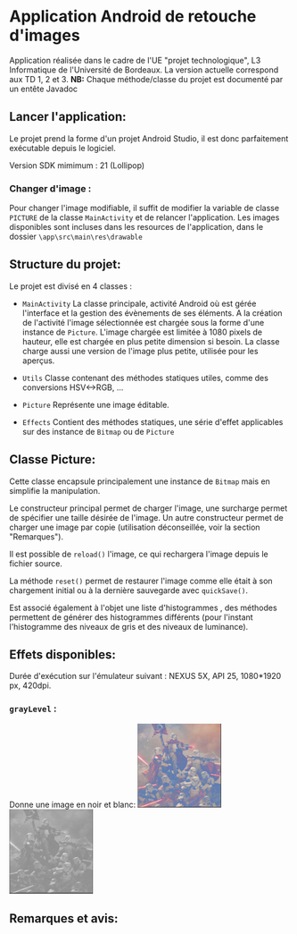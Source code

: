 # Application Android de retouche d'images
Application réalisée dans le cadre de l'UE "projet technologique", L3 Informatique de l'Université de Bordeaux.
La version actuelle correspond aux TD 1, 2 et 3.
**NB:** Chaque méthode/classe du projet est documenté par un entête Javadoc

## Lancer l'application:
Le projet prend la forme d'un projet Android Studio, il est donc parfaitement exécutable depuis le logiciel.

Version SDK mimimum : 21 (Lollipop)

### Changer d'image :
Pour changer l'image modifiable, il suffit de modifier la variable de classe `PICTURE` de la classe `MainActivity` et de relancer l'application. Les images disponibles sont incluses dans les resources de l'application, dans le dossier `\app\src\main\res\drawable`


## Structure du projet:
Le projet est divisé en 4 classes :
* `MainActivity`
La classe principale, activité Android où est gérée l'interface et la gestion des évènements de ses éléments. A la création de l'activité l'image sélectionnée est chargée sous la forme d'une instance de `Picture`.
L'image chargée est limitée à 1080 pixels de hauteur, elle est chargée en plus petite dimension si besoin.
La classe charge aussi une version de l'image plus petite, utilisée pour les aperçus.

* `Utils`
Classe contenant des méthodes statiques utiles, comme des conversions HSV<->RGB, ...

* `Picture`
Représente une image éditable.

* `Effects`
Contient des méthodes statiques, une série d'effet applicables sur des instance de `Bitmap` ou de `Picture`

## Classe Picture:
Cette classe encapsule principalement une instance de `Bitmap` mais en simplifie la manipulation.

Le constructeur principal permet de charger l'image, une surcharge permet de spécifier une taille désirée de l'image. Un autre constructeur permet de charger une image par copie (utilisation déconseillée, voir la section "Remarques").

Il est possible de `reload()` l'image, ce qui rechargera l'image depuis le fichier source.

La méthode `reset()` permet de restaurer l'image comme elle était à son chargement initial ou à la dernière sauvegarde avec `quickSave()`.

Est associé également à l'objet une liste d'histogrammes , des méthodes permettent de générer des histogrammes différents (pour l'instant l'histogramme des niveaux de gris et des niveaux de luminance).

## Effets disponibles:
Durée d'exécution sur l'émulateur suivant : NEXUS 5X, API 25, 1080*1920 px, 420dpi.

### `grayLevel` :
Donne une image en noir et blanc:
<img src="readme_src/original.png" width="150"><img src="readme_src/gris.png" width="150">

## Remarques et avis:

